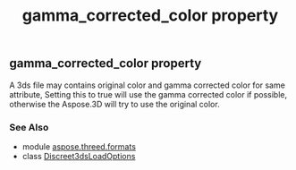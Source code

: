 ﻿---
title: gamma_corrected_color property
second_title: Aspose.3D for Python via .NET API References
description: 
type: docs
weight: 90
url: /python-net/aspose.threed.formats/discreet3dsloadoptions/gamma_corrected_color/
is_root: false
---

## gamma_corrected_color property


A 3ds file may contains original color and gamma corrected color for same attribute,
Setting this to true will use the gamma corrected color if possible, 
otherwise the Aspose.3D will try to use the original color.

### See Also
* module [aspose.threed.formats](../../)
* class [Discreet3dsLoadOptions](/3d/python-net/aspose.threed.formats/discreet3dsloadoptions)
